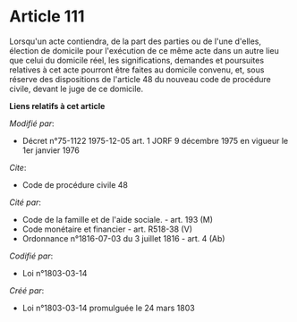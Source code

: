 # Article 111

Lorsqu'un acte contiendra, de la part des parties ou de l'une d'elles, élection de domicile pour l'exécution de ce même acte
dans un autre lieu que celui du domicile réel, les significations, demandes et poursuites relatives à cet acte pourront être
faites au domicile convenu, et, sous réserve des dispositions de l'article 48 du nouveau code de procédure civile, devant le
juge de ce domicile.

**Liens relatifs à cet article**

_Modifié par_:

  - Décret n°75-1122 1975-12-05 art. 1 JORF 9 décembre 1975 en vigueur le 1er janvier 1976

_Cite_:

  - Code de procédure civile 48

_Cité par_:

  - Code de la famille et de l'aide sociale. - art. 193 (M)
  - Code monétaire et financier - art. R518-38 (V)
  - Ordonnance n°1816-07-03 du 3 juillet 1816 - art. 4 (Ab)

_Codifié par_:

  - Loi n°1803-03-14

_Créé par_:

  - Loi n°1803-03-14 promulguée le 24 mars 1803
